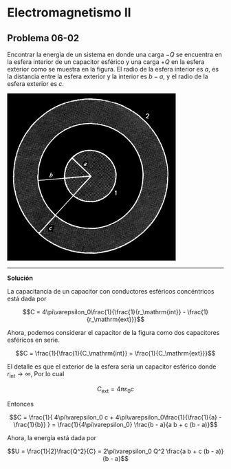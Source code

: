 # Electromagnetismo II
## Problema 06-02

Encontrar la energía de un sistema en donde una carga $`-Q`$ se encuentra en
la esfera interior de un capacitor esférico y una carga $`+Q`$ en la esfera
exterior como se muestra en la figura. El radio de la esfera interior es $`a`$,
es la distancia entre la esfera exterior y la interior es $`b-a`$, y el radio
de la esfera exterior es $`c`$.

![Figura del capacitor](./figura-06-02.png)

---

**Solución**

La capacitancia de un capacitor con conductores esféricos concéntricos está dada
por 

```math
C = 4\pi\varepsilon_0\frac{1}{\frac{1}{r_\mathrm{int}} - \frac{1}{r_\mathrm{ext}}}
```

Ahora, podemos considerar el capacitor de la figura como dos capacitores esféricos
en serie.

```math
C = \frac{1}{\frac{1}{C_\mathrm{int}} + \frac{1}{C_\mathrm{ext}}}
```

El detalle es que el exterior de la esfera sería un capacitor esférico
donde $`r_\mathrm{int}\rightarrow\infty`$, Por lo cual

```math
C_\mathrm{ext} = 4\pi\varepsilon_0 c
```

Entonces

```math
C = \frac{1}{
4\pi\varepsilon_0 c + 
4\pi\varepsilon_0\frac{1}{\frac{1}{a} - \frac{1}{b}}
}
= \frac{1}{4\pi\varepsilon_0} \frac{b - a}{a b + c (b - a)}
```
Ahora, la energía está dada por

```math
U
= \frac{1}{2}\frac{Q^2}{C}
= 2\pi\varepsilon_0 Q^2 \frac{a b + c (b - a)}{b - a}
```
